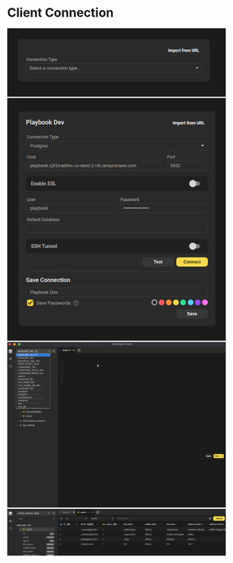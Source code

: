 # Client Connection

![Screenshot_20210209_212344.png](./attachments/Screenshot_20210209_212344.png)
![Screenshot_20210209_212031.png](./attachments/Screenshot_20210209_212031.png)
![Screenshot_20210209_212246.png](./attachments/Screenshot_20210209_212246.png)
![Screenshot_20210209_212436.png](./attachments/Screenshot_20210209_212436.png)

